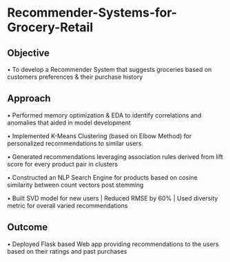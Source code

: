 # Recommender-Systems-for-Grocery-Retail

## Objective 
• To develop a Recommender System that suggests groceries based on customers preferences & their purchase history

## Approach
• Performed memory optimization & EDA to identify correlations and anomalies that aided in model development

• Implemented K-Means Clustering (based on Elbow Method) for personalized recommendations to similar users

• Generated recommendations leveraging association rules derived from lift score for every product pair in clusters

• Constructed an NLP Search Engine for products based on cosine similarity between count vectors post stemming

• Built SVD model for new users | Reduced RMSE by 60% | Used diversity metric for overall varied recommendations

## Outcome 
• Deployed Flask based Web app providing recommendations to the users based on their ratings and past purchases
